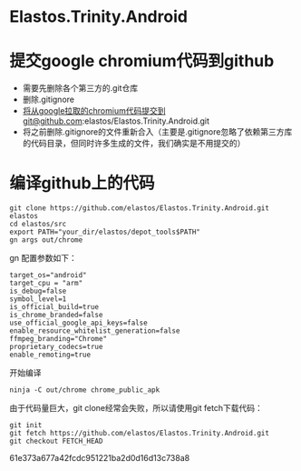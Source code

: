 # Elastos.Trinity.Android
# 提交google chromium代码到github
- 需要先删除各个第三方的.git仓库
- 删除.gitignore
- 将从google拉取的chromium代码提交到git@github.com:elastos/Elastos.Trinity.Android.git
- 将之前删除.gitignore的文件重新合入（主要是.gitignore忽略了依赖第三方库的代码目录，但同时许多生成的文件，我们确实是不用提交的）

# 编译github上的代码

```
git clone https://github.com/elastos/Elastos.Trinity.Android.git elastos
cd elastos/src
export PATH="your_dir/elastos/depot_tools$PATH"
gn args out/chrome
```
gn 配置参数如下：
```
target_os="android"
target_cpu = "arm"
is_debug=false
symbol_level=1
is_official_build=true
is_chrome_branded=false
use_official_google_api_keys=false
enable_resource_whitelist_generation=false
ffmpeg_branding="Chrome"
proprietary_codecs=true
enable_remoting=true
```

开始编译
```
ninja -C out/chrome chrome_public_apk
```

由于代码量巨大，git clone经常会失败，所以请使用git fetch下载代码：

```
git init
git fetch https://github.com/elastos/Elastos.Trinity.Android.git
git checkout FETCH_HEAD
```

61e373a677a42fcdc951221ba2d0d16d13c738a8
